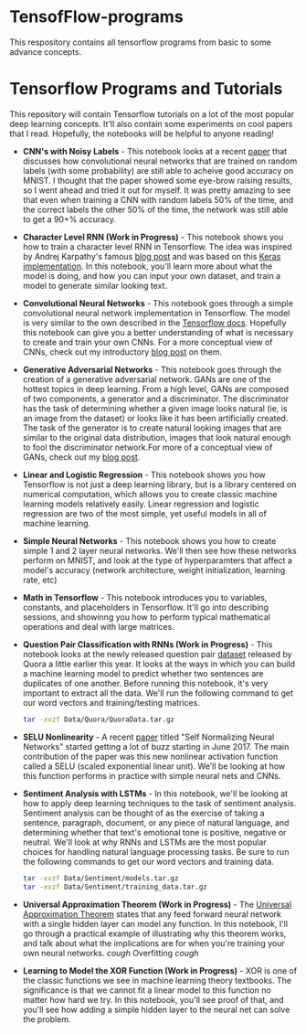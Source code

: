 # TensofFlow-programs
This respository contains all tensorflow programs from basic to some advance concepts.


# Tensorflow Programs and Tutorials

This repository will contain Tensorflow tutorials on a lot of the most popular deep learning concepts. It'll also contain some experiments on cool papers that I read. Hopefully, the notebooks will be helpful to anyone reading!

* **CNN's with Noisy Labels** - This notebook looks at a recent [paper](https://arxiv.org/pdf/1703.08774.pdf) that discusses how convolutional neural networks that are trained on random labels (with some probability) are still able to acheive good accuracy on MNIST. I thought that the paper showed some eye-brow raising results, so I went ahead and tried it out for myself. It was pretty amazing to see that even when training a CNN with random labels 50% of the time, and the correct labels the other 50% of the time, the network was still able to get a 90+% accuracy. 

* **Character Level RNN (Work in Progress)** - This notebook shows you how to train a character level RNN in Tensorflow. The idea was inspired by Andrej Karpathy's famous [blog post](http://karpathy.github.io/2015/05/21/rnn-effectiveness/) and was based on this [Keras implementation](http://machinelearningmastery.com/text-generation-lstm-recurrent-neural-networks-python-keras/). In this notebook, you'll learn more about what the model is doing, and how you can input your own dataset, and train a model to generate similar looking text. 

* **Convolutional Neural Networks** - This notebook goes through a simple convolutional neural network implementation in Tensorflow. The model is very similar to the own described in the [Tensorflow docs](https://www.tensorflow.org/tutorials/deep_cnn). Hopefully this notebook can give you a better understanding of what is necessary to create and train your own CNNs. For a more conceptual view of CNNs, check out my introductory [blog post](https://adeshpande3.github.io/adeshpande3.github.io/A-Beginner's-Guide-To-Understanding-Convolutional-Neural-Networks/) on them. 

* **Generative Adversarial Networks** - This notebook goes through the creation of a generative adversarial network. GANs are one of the hottest topics in deep learning. From a high level, GANs are composed of two components, a generator and a discriminator. The discriminator has the task of determining whether a given image looks natural (ie, is an image from the dataset) or looks like it has been artificially created. The task of the generator is to create natural looking images that are similar to the original data distribution, images that look natural enough to fool the discriminator network.For more of a conceptual view of GANs, check out my [blog post](https://adeshpande3.github.io/adeshpande3.github.io/Deep-Learning-Research-Review-Week-1-Generative-Adversarial-Nets).

* **Linear and Logistic Regression** - This notebook shows you how Tensorflow is not just a deep learning library, but is a library centered on numerical computation, which allows you to create classic machine learning models relatively easily. Linear regression and logistic regression are two of the most simple, yet useful models in all of machine learning. 

* **Simple Neural Networks** - This notebook shows you how to create simple 1 and 2 layer neural networks. We'll then see how these networks perform on MNIST, and look at the type of hyperparamters that affect a model's accuracy (network architecture, weight initialization, learning rate, etc)

* **Math in Tensorflow** - This notebook introduces you to variables, constants, and placeholders in Tensorflow. It'll go into describing sessions, and showinng you how to perform typical mathematical operations and deal with large matrices. 

* **Question Pair Classification with RNNs (Work in Progress)** - This notebook looks at the newly released question pair [dataset](https://data.quora.com/First-Quora-Dataset-Release-Question-Pairs) released by Quora a little earlier this year. It looks at the ways in which you can build a machine learning model to predict whether two sentences are duplicates of one another. Before running this notebook, it's very important to extract all the data. We'll run the following command to get our word vectors and training/testing matrices. 
   ```bash
   tar -xvzf Data/Quora/QuoraData.tar.gz
   ```

* **SELU Nonlinearity** - A recent [paper](https://arxiv.org/pdf/1706.02515.pdf) titled "Self Normalizing Neural Networks" started getting a lot of buzz starting in June 2017. The main contribution of the paper was this new nonlinear activation function called a SELU (scaled exponential linear unit). We'll be looking at how this function performs in practice with simple neural nets and CNNs. 

* **Sentiment Analysis with LSTMs** - In this notebook, we'll be looking at how to apply deep learning techniques to the task of sentiment analysis. Sentiment analysis can be thought of as the exercise of taking a sentence, paragraph, document, or any piece of natural language, and determining whether that text's emotional tone is positive, negative or neutral. We'll look at why RNNs and LSTMs are the most popular choices for handling natural language processing tasks. Be sure to run the following commands to get our word vectors and training data. 
   ```bash
   tar -xvzf Data/Sentiment/models.tar.gz
   tar -xvzf Data/Sentiment/training_data.tar.gz
   ```
   
* **Universal Approximation Theorem (Work in Progress)** - The [Universal Approximation Theorem](https://en.wikipedia.org/wiki/Universal_approximation_theorem) states that any feed forward neural network with a single hidden layer can model any function. In this notebook, I'll go through a practical example of illustrating why this theorem works, and talk about what the implications are for when you're training your own neural networks. *cough* Overfitting *cough*

* **Learning to Model the XOR Function (Work in Progress)** - XOR is one of the classic functions we see in machine learning theory textbooks. The significance is that we cannot fit a linear model to this function no matter how hard we try. In this notebook, you'll see proof of that, and you'll see how adding a simple hidden layer to the neural net can solve the problem. 
